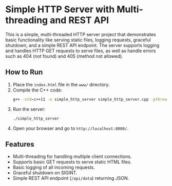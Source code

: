 # Simple HTTP Server with Multi-threading and REST API

This is a simple, multi-threaded HTTP server project that demonstrates basic functionality like serving static files, logging requests, graceful shutdown, and a simple REST API endpoint. The server supports logging and handles HTTP GET requests to serve files, as well as handle errors such as 404 (not found) and 405 (method not allowed).

## How to Run

1. Place the `index.html` file in the `www/` directory.
2. Compile the C++ code:
    ```bash
    g++ -std=c++11 -o simple_http_server simple_http_server.cpp -pthread
    ```
3. Run the server:
    ```bash
    ./simple_http_server
    ```
4. Open your browser and go to `http://localhost:8080/`.

## Features
- Multi-threading for handling multiple client connections.
- Supports basic GET requests to serve static HTML files.
- Basic logging of all incoming requests.
- Graceful shutdown on SIGINT.
- Simple REST API endpoint (`/api/data`) returning JSON.
